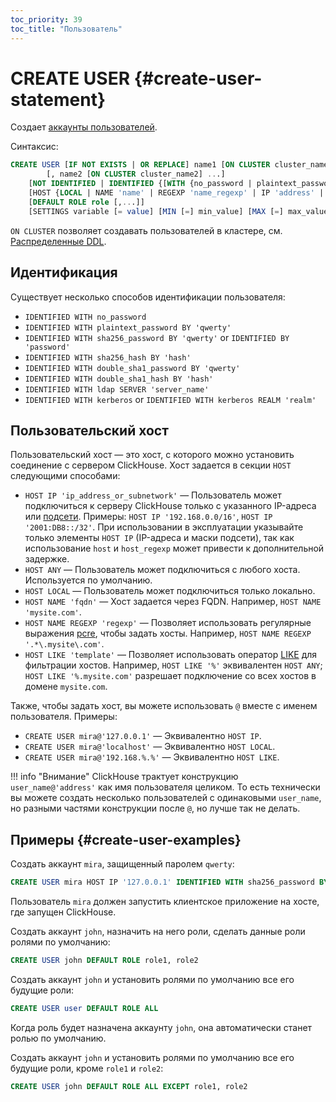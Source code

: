 ```yaml
---
toc_priority: 39
toc_title: "Пользователь"
---
```


# CREATE USER {#create-user-statement}

Создает [аккаунты пользователей](../../../operations/access-rights.md#user-account-management).

Синтаксис:

``` sql
CREATE USER [IF NOT EXISTS | OR REPLACE] name1 [ON CLUSTER cluster_name1] 
        [, name2 [ON CLUSTER cluster_name2] ...]
    [NOT IDENTIFIED | IDENTIFIED {[WITH {no_password | plaintext_password | sha256_password | sha256_hash | double_sha1_password | double_sha1_hash}] BY {'password' | 'hash'}} | {WITH ldap SERVER 'server_name'} | {WITH kerberos [REALM 'realm']}]
    [HOST {LOCAL | NAME 'name' | REGEXP 'name_regexp' | IP 'address' | LIKE 'pattern'} [,...] | ANY | NONE]
    [DEFAULT ROLE role [,...]]
    [SETTINGS variable [= value] [MIN [=] min_value] [MAX [=] max_value] [READONLY | WRITABLE] | PROFILE 'profile_name'] [,...]
```

`ON CLUSTER` позволяет создавать пользователей в кластере, см. [Распределенные DDL](../../../sql-reference/distributed-ddl.md).

## Идентификация

Существует несколько способов идентификации пользователя:

- `IDENTIFIED WITH no_password`
- `IDENTIFIED WITH plaintext_password BY 'qwerty'`
- `IDENTIFIED WITH sha256_password BY 'qwerty'` or `IDENTIFIED BY 'password'`
- `IDENTIFIED WITH sha256_hash BY 'hash'`
- `IDENTIFIED WITH double_sha1_password BY 'qwerty'`
- `IDENTIFIED WITH double_sha1_hash BY 'hash'`
- `IDENTIFIED WITH ldap SERVER 'server_name'`
- `IDENTIFIED WITH kerberos` or `IDENTIFIED WITH kerberos REALM 'realm'`

## Пользовательский хост

Пользовательский хост — это хост, с которого можно установить соединение с сервером ClickHouse. Хост задается в секции `HOST` следующими способами:

- `HOST IP 'ip_address_or_subnetwork'` — Пользователь может подключиться к серверу ClickHouse только с указанного IP-адреса или [подсети](https://ru.wikipedia.org/wiki/Подсеть). Примеры: `HOST IP '192.168.0.0/16'`, `HOST IP '2001:DB8::/32'`. При использовании в эксплуатации указывайте только элементы `HOST IP` (IP-адреса и маски подсети), так как использование `host` и `host_regexp` может привести к дополнительной задержке.
- `HOST ANY` — Пользователь может подключиться с любого хоста. Используется по умолчанию.
- `HOST LOCAL` — Пользователь может подключиться только локально.
- `HOST NAME 'fqdn'` — Хост задается через FQDN. Например, `HOST NAME 'mysite.com'`.
- `HOST NAME REGEXP 'regexp'` — Позволяет использовать регулярные выражения [pcre](http://www.pcre.org/), чтобы задать хосты. Например, `HOST NAME REGEXP '.*\.mysite\.com'`.
- `HOST LIKE 'template'` — Позволяет использовать оператор [LIKE](../../functions/string-search-functions.md#function-like) для фильтрации хостов. Например, `HOST LIKE '%'` эквивалентен `HOST ANY`; `HOST LIKE '%.mysite.com'` разрешает подключение со всех хостов в домене `mysite.com`.

Также, чтобы задать хост, вы можете использовать `@` вместе с именем пользователя. Примеры:

- `CREATE USER mira@'127.0.0.1'` — Эквивалентно `HOST IP`.
- `CREATE USER mira@'localhost'` — Эквивалентно `HOST LOCAL`.
- `CREATE USER mira@'192.168.%.%'` — Эквивалентно `HOST LIKE`.

!!! info "Внимание"
    ClickHouse трактует конструкцию `user_name@'address'` как имя пользователя целиком. То есть технически вы можете создать несколько пользователей с одинаковыми `user_name`, но разными частями конструкции после `@`, но лучше так не делать.


## Примеры {#create-user-examples}


Создать аккаунт `mira`, защищенный паролем `qwerty`:

```sql
CREATE USER mira HOST IP '127.0.0.1' IDENTIFIED WITH sha256_password BY 'qwerty'
```

Пользователь `mira` должен запустить клиентское приложение на хосте, где запущен ClickHouse.

Создать аккаунт `john`, назначить на него роли, сделать данные роли ролями по умолчанию:

``` sql
CREATE USER john DEFAULT ROLE role1, role2
```

Создать аккаунт `john` и установить ролями по умолчанию все его будущие роли:

``` sql
CREATE USER user DEFAULT ROLE ALL
```

Когда роль будет назначена аккаунту `john`, она автоматически станет ролью по умолчанию.

Создать аккаунт `john` и установить ролями по умолчанию все его будущие роли, кроме `role1` и `role2`:

``` sql
CREATE USER john DEFAULT ROLE ALL EXCEPT role1, role2
```

<!--hide-->